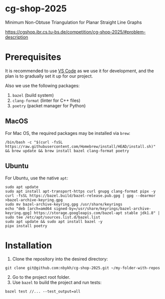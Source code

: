 # cg-shop-2025
Minimum Non-Obtuse Triangulation for Planar Straight Line Graphs

https://cgshop.ibr.cs.tu-bs.de/competition/cg-shop-2025/#problem-description

# Prerequisites
It is recommended to use [VS Code](https://code.visualstudio.com/download) as we use it for development, and the plan is to gradually set it up for our project.

Also we use the following packages:
1. `bazel` (build system)
2. `clang-format` (linter for C++ files)
3. `poetry` (packet manager for Python)
## MacOS
For Mac OS, the required packages may be installed via `brew`:
```
/bin/bash -c "$(curl -fsSL https://raw.githubusercontent.com/Homebrew/install/HEAD/install.sh)" && brew update && brew install bazel clang-format poetry
```
## Ubuntu
For Ubuntu, use the native `apt`:
```
sudo apt update
sudo apt install apt-transport-https curl gnupg clang-format pipx -y
curl -fsSL https://bazel.build/bazel-release.pub.gpg | gpg --dearmor >bazel-archive-keyring.gpg
sudo mv bazel-archive-keyring.gpg /usr/share/keyrings
echo "deb [arch=amd64 signed-by=/usr/share/keyrings/bazel-archive-keyring.gpg] https://storage.googleapis.com/bazel-apt stable jdk1.8" | sudo tee /etc/apt/sources.list.d/bazel.list
sudo apt update && sudo apt install bazel -y
pipx install poetry
```
# Installation
1. Clone the repository into the desired directory:
```
git clone git@github.com:nbykh/cg-shop-2025.git ~/my-folder-with-repos
```
2. Go to the project root folder.
3. Use `bazel` to build the project and run tests:
```
bazel test //... --test_output=all
```
